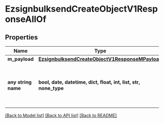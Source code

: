 # EzsignbulksendCreateObjectV1ResponseAllOf


## Properties
Name | Type | Description | Notes
------------ | ------------- | ------------- | -------------
**m_payload** | [**EzsignbulksendCreateObjectV1ResponseMPayload**](EzsignbulksendCreateObjectV1ResponseMPayload.md) |  | 
**any string name** | **bool, date, datetime, dict, float, int, list, str, none_type** | any string name can be used but the value must be the correct type | [optional]

[[Back to Model list]](../README.md#documentation-for-models) [[Back to API list]](../README.md#documentation-for-api-endpoints) [[Back to README]](../README.md)


